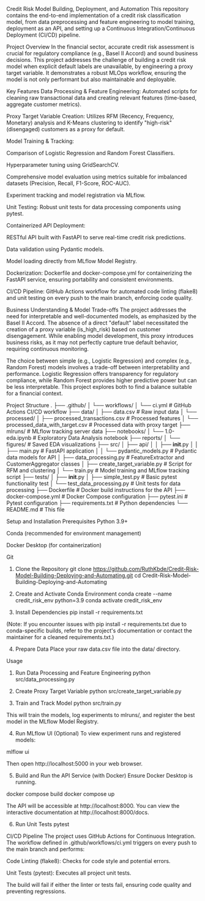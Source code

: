 Credit Risk Model Building, Deployment, and Automation
This repository contains the end-to-end implementation of a credit risk classification model, from data preprocessing and feature engineering to model training, deployment as an API, and setting up a Continuous Integration/Continuous Deployment (CI/CD) pipeline.

Project Overview
In the financial sector, accurate credit risk assessment is crucial for regulatory compliance (e.g., Basel II Accord) and sound business decisions. This project addresses the challenge of building a credit risk model when explicit default labels are unavailable, by engineering a proxy target variable. It demonstrates a robust MLOps workflow, ensuring the model is not only performant but also maintainable and deployable.

Key Features
Data Processing & Feature Engineering: Automated scripts for cleaning raw transactional data and creating relevant features (time-based, aggregate customer metrics).

Proxy Target Variable Creation: Utilizes RFM (Recency, Frequency, Monetary) analysis and K-Means clustering to identify "high-risk" (disengaged) customers as a proxy for default.

Model Training & Tracking:

Comparison of Logistic Regression and Random Forest Classifiers.

Hyperparameter tuning using GridSearchCV.

Comprehensive model evaluation using metrics suitable for imbalanced datasets (Precision, Recall, F1-Score, ROC-AUC).

Experiment tracking and model registration via MLflow.

Unit Testing: Robust unit tests for data processing components using pytest.

Containerized API Deployment:

RESTful API built with FastAPI to serve real-time credit risk predictions.

Data validation using Pydantic models.

Model loading directly from MLflow Model Registry.

Dockerization: Dockerfile and docker-compose.yml for containerizing the FastAPI service, ensuring portability and consistent environments.

CI/CD Pipeline: GitHub Actions workflow for automated code linting (flake8) and unit testing on every push to the main branch, enforcing code quality.

Business Understanding & Model Trade-offs
The project addresses the need for interpretable and well-documented models, as emphasized by the Basel II Accord. The absence of a direct "default" label necessitated the creation of a proxy variable (is_high_risk) based on customer disengagement. While enabling model development, this proxy introduces business risks, as it may not perfectly capture true default behavior, requiring continuous monitoring.

The choice between simple (e.g., Logistic Regression) and complex (e.g., Random Forest) models involves a trade-off between interpretability and performance. Logistic Regression offers transparency for regulatory compliance, while Random Forest provides higher predictive power but can be less interpretable. This project explores both to find a balance suitable for a financial context.

Project Structure
.
├── .github/
│   └── workflows/
│       └── ci.yml             # GitHub Actions CI/CD workflow
├── data/
│   ├── data.csv               # Raw input data
│   └── processed/
│       ├── processed_transactions.csv # Processed features
│       └── processed_data_with_target.csv # Processed data with proxy target
├── mlruns/                    # MLflow tracking server data
├── notebooks/
│   └── 1.0-eda.ipynb          # Exploratory Data Analysis notebook
├── reports/
│   └── figures/               # Saved EDA visualizations
├── src/
│   ├── api/
│   │   ├── __init__.py
│   │   ├── main.py            # FastAPI application
│   │   └── pydantic_models.py # Pydantic data models for API
│   ├── data_processing.py     # FeatureExtractor and CustomerAggregator classes
│   ├── create_target_variable.py # Script for RFM and clustering
│   └── train.py               # Model training and MLflow tracking script
├── tests/
│   ├── __init__.py
│   ├── simple_test.py         # Basic pytest functionality test
│   └── test_data_processing.py # Unit tests for data processing
├── Dockerfile                 # Docker build instructions for the API
├── docker-compose.yml         # Docker Compose configuration
├── pytest.ini                 # Pytest configuration
├── requirements.txt           # Python dependencies
└── README.md                  # This file

Setup and Installation
Prerequisites
Python 3.9+

Conda (recommended for environment management)

Docker Desktop (for containerization)

Git

1. Clone the Repository
git clone https://github.com/RuthKbde/Credit-Risk-Model-Building-Deploying-and-Automating.git
cd Credit-Risk-Model-Building-Deploying-and-Automating

2. Create and Activate Conda Environment
conda create --name credit_risk_env python=3.9
conda activate credit_risk_env

3. Install Dependencies
pip install -r requirements.txt

(Note: If you encounter issues with pip install -r requirements.txt due to conda-specific builds, refer to the project's documentation or contact the maintainer for a cleaned requirements.txt.)

4. Prepare Data
Place your raw data.csv file into the data/ directory.

Usage
1. Run Data Processing and Feature Engineering
python src/data_processing.py

2. Create Proxy Target Variable
python src/create_target_variable.py

3. Train and Track Model
python src/train.py

This will train the models, log experiments to mlruns/, and register the best model in the MLflow Model Registry.

4. Run MLflow UI (Optional)
To view experiment runs and registered models:

mlflow ui

Then open http://localhost:5000 in your web browser.

5. Build and Run the API Service (with Docker)
Ensure Docker Desktop is running.

docker compose build
docker compose up

The API will be accessible at http://localhost:8000. You can view the interactive documentation at http://localhost:8000/docs.

6. Run Unit Tests
pytest

CI/CD Pipeline
The project uses GitHub Actions for Continuous Integration. The workflow defined in .github/workflows/ci.yml triggers on every push to the main branch and performs:

Code Linting (flake8): Checks for code style and potential errors.

Unit Tests (pytest): Executes all project unit tests.

The build will fail if either the linter or tests fail, ensuring code quality and preventing regressions.
